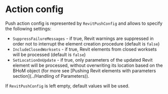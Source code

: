 # Action config
Push action config is represented by `RevitPushConfig` and allows to specify the following settings:

- `SuppressFailureMessages` - if true, Revit warnings are suppressed in order not to interrupt the element creation procedure (default is `false`)
- `IncludeClosedWorksets` - if true, Revit elements from closed worksets will be processed (default is `false`)
- `SetLocationOnUpdate` - if true, only parameters of the updated Revit element will be processed, without overwriting its location based on the BHoM object (for more see [Pushing Revit elements with parameters section](../Handling of Parameters)).

If `RevitPushConfig` is left empty, default values will be used.